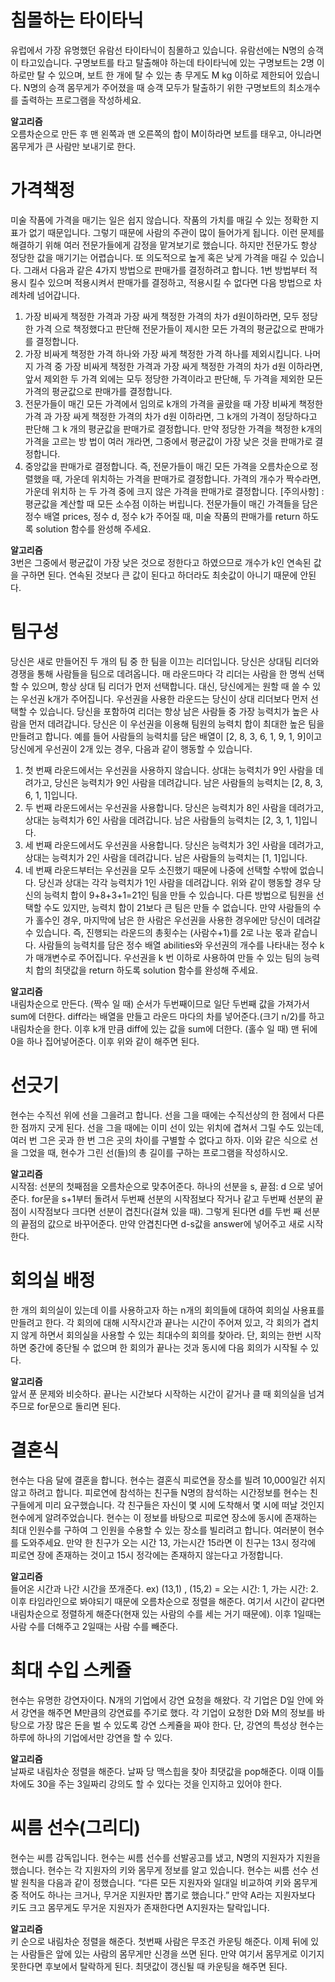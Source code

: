 # 침몰하는 타이타닉

유럽에서 가장 유명했던 유람선 타이타닉이 침몰하고 있습니다. 유람선에는 N명의 승객이 타고있습니다. 구명보트를 타고 탈출해야 하는데 타이타닉에 있는 구명보트는 2명 이하로만 탈 수 있으며, 보트 한 개에 탈 수 있는 총 무게도 M kg 이하로 제한되어 있습니다.
N명의 승객 몸무게가 주어졌을 때 승객 모두가 탈출하기 위한 구명보트의 최소개수를 출력하는 프로그램을 작성하세요.

<strong>알고리즘</strong><br>
오름차순으로 만든 후 맨 왼쪽과 맨 오른쪽의 합이 M이하라면 보트를 태우고, 아니라면 몸무게가 큰 사람만 보내기로 한다.

# 가격책정

미술 작품에 가격을 매기는 일은 쉽지 않습니다. 작품의 가치를 매길 수 있는 정확한 지표가 없기 때문입니다. 그렇기 때문에 사람의 주관이 많이 들어가게 됩니다.
이런 문제를 해결하기 위해 여러 전문가들에게 감정을 맡겨보기로 했습니다. 하지만 전문가도 항상 정당한 값을 매기기는 어렵습니다. 또 의도적으로 높게 혹은 낮게 가격을 매길 수 있습니다. 그래서 다음과 같은 4가지 방법으로 판매가를 결정하려고 합니다. 1번 방법부터 적용시
킬수 있으며 적용시켜서 판매가를 결정하고, 적용시킬 수 없다면 다음 방법으로 차례차례 넘어갑니다.
1. 가장 비싸게 책정한 가격과 가장 싸게 책정한 가격의 차가 d원이하라면, 모두 정당한 가격 으로 책정했다고 판단해 전문가들이 제시한 모든 가격의 평균값으로 판매가를 결정합니다.
2. 가장 비싸게 책정한 가격 하나와 가장 싸게 책정한 가격 하나를 제외시킵니다. 나머지 가격 중 가장 비싸게 책정한 가격과 가장 싸게 책정한 가격의 차가 d원 이하라면, 앞서 제외한 두 가격 외에는 모두 정당한 가격이라고 판단해, 두 가격을 제외한 모든 가격의 평균값으로 판매가를 결정합니다.
3. 전문가들이 매긴 모든 가격에서 임의로 k개의 가격을 골랐을 때 가장 비싸게 책정한 가격 과 가장 싸게 책정한 가격의 차가 d원 이하라면, 그 k개의 가격이 정당하다고 판단해 그 k 개의 평균값을 판매가로 결정합니다. 만약 정당한 가격을 책정한 k개의 가격을 고르는 방 법이 여러 개라면, 그중에서 평균값이 가장 낮은 것을 판매가로 결정합니다.
4. 중앙값을 판매가로 결정합니다. 즉, 전문가들이 매긴 모든 가격을 오름차순으로 정렬했을 때, 가운데 위치하는 가격을 판매가로 결정합니다. 가격의 개수가 짝수라면, 가운데 위치하 는 두 가격 중에 크지 않은 가격을 판매가로 결정합니다.
[주의사항] : 평균값을 계산할 때 모든 소수점 이하는 버립니다.
전문가들이 매긴 가격들을 담은 정수 배열 prices, 정수 d, 정수 k가 주어질 때, 미술 작품의 판매가를 return 하도록 solution 함수를 완성해 주세요.

<strong>알고리즘</strong><br>
3번은 그중에서 평균값이 가장 낮은 것으로 정한다고 하였으므로 개수가 k인 연속된 값을 구하면 된다. 연속된 것보다 큰 값이 된다고 하더라도 최솟값이 아니기 때문에 안된다.

# 팀구성

당신은 새로 만들어진 두 개의 팀 중 한 팀을 이끄는 리더입니다. 당신은 상대팀 리더와 경쟁을 통해 사람들을 팀으로 데려옵니다. 매 라운드마다 각 리더는 사람을 한 명씩 선택할 수 있으며, 항상 상대 팀 리더가 먼저 선택합니다. 대신, 당신에게는 원할 때 쓸 수 있는 우선권 k개가 주어집니다. 우선권을 사용한 라운드는 당신이 상대 리더보다 먼저 선택할 수 있습니다.
당신을 포함하여 리더는 항상 남은 사람들 중 가장 능력치가 높은 사람을 먼저 데려갑니다.
당신은 이 우선권을 이용해 팀원의 능력치 합이 최대한 높은 팀을 만들려고 합니다.
예를 들어 사람들의 능력치를 담은 배열이 [2, 8, 3, 6, 1, 9, 1, 9]이고 당신에게 우선권이 2개 있는 경우, 다음과 같이 행동할 수 있습니다.
1. 첫 번째 라운드에서는 우선권을 사용하지 않습니다. 상대는 능력치가 9인 사람을 데려가고, 당신은 능력치가 9인 사람을 데려갑니다. 남은 사람들의 능력치는 [2, 8, 3, 6, 1, 1]입니다.
2. 두 번째 라운드에서는 우선권을 사용합니다. 당신은 능력치가 8인 사람을 데려가고, 상대는 능력치가 6인 사람을 데려갑니다. 남은 사람들의 능력치는 [2, 3, 1, 1]입니다.
3. 세 번째 라운드에서도 우선권을 사용합니다. 당신은 능력치가 3인 사람을 데려가고, 상대는 능력치가 2인 사람을 데려갑니다. 남은 사람들의 능력치는 [1, 1]입니다.
4. 네 번째 라운드부터는 우선권을 모두 소진했기 때문에 나중에 선택할 수밖에 없습니다. 당신과 상대는 각각 능력치가 1인 사람을 데려갑니다.
위와 같이 행동할 경우 당신의 능력치 합이 9+8+3+1=21인 팀을 만들 수 있습니다. 다른 방법으로 팀원을 선택할 수도 있지만, 능력치 합이 21보다 큰 팀은 만들 수 없습니다.
만약 사람들의 수가 홀수인 경우, 마지막에 남은 한 사람은 우선권을 사용한 경우에만 당신이 데려갈 수 있습니다. 즉, 진행되는 라운드의 총횟수는 (사람수+1)를 2로 나눈 몫과 같습니다.
사람들의 능력치를 담은 정수 배열 abilities와 우선권의 개수를 나타내는 정수 k가 매개변수로 주어집니다. 우선권을 k 번 이하로 사용하여 만들 수 있는 팀의 능력치 합의 최댓값을 return
하도록 solution 함수를 완성해 주세요.

<strong>알고리즘</strong><br>
내림차순으로 만든다. (짝수 일 때) 순서가 두번째이므로 일단 두번째 값을 가져가서 sum에 더한다. diff라는 배열을 만들고 라운드 마다의 차를 넣어준다.(크기 n/2)를 하고 내림차순을 한다. 이후 k개 만큼 diff에 있는 값을 sum에 더한다. (홀수 일 때) 맨 뒤에 0을 하나 집어넣어준다. 이후 위와 같이 해주면 된다.

# 선긋기

현수는 수직선 위에 선을 그을려고 합니다. 선을 그을 때에는 수직선상의 한 점에서 다른 한 점까지 긋게 된다. 선을 그을 때에는 이미 선이 있는 위치에 겹쳐서 그릴 수도 있는데, 여러 번 그은 곳과 한 번 그은 곳의 차이를 구별할 수 없다고 하자.
이와 같은 식으로 선을 그었을 때, 현수가 그린 선(들)의 총 길이를 구하는 프로그램을 작성하시오.

<strong>알고리즘</strong><br>
시작점: 선분의 첫째점을 오름차순으로 맞추어준다. 하나의 선분을 s, 끝점: d 으로 넣어준다. for문을 s+1부터 돌려서 두번째 선분의 시작점보다 작거나 같고 두번째 선분의 끝점이 시작점보다 크다면 선분이 겹친다(걸쳐 있을 때). 그렇게 된다면 d를 두번 째 선분의 끝점의 값으로 바꾸어준다. 만약 안겹친다면 d-s값을 answer에 넣어주고 새로 시작한다.

# 회의실 배정

한 개의 회의실이 있는데 이를 사용하고자 하는 n개의 회의들에 대하여 회의실 사용표를 만들려고 한다. 각 회의에 대해 시작시간과 끝나는 시간이 주어져 있고, 각 회의가 겹치지 않게 하면서 회의실을 사용할 수 있는 최대수의 회의를 찾아라. 단, 회의는 한번 시작하면 중간에 중단될 수 없으며 한 회의가 끝나는 것과 동시에 다음 회의가 시작될 수 있다.

<strong>알고리즘</strong><br>
앞서 푼 문제와 비슷하다. 끝나는 시간보다 시작하는 시간이 같거나 클 때 회의실을 넘겨주므로 for문으로 돌리면 된다.

# 결혼식

현수는 다음 달에 결혼을 합니다.
현수는 결혼식 피로연을 장소를 빌려 10,000일간 쉬지 않고 하려고 합니다.
피로연에 참석하는 친구들 N명의 참석하는 시간정보를 현수는 친구들에게 미리 요구했습니다.
각 친구들은 자신이 몇 시에 도착해서 몇 시에 떠날 것인지 현수에게 알려주었습니다.
현수는 이 정보를 바탕으로 피로연 장소에 동시에 존재하는 최대 인원수를 구하여 그 인원을 수용할 수 있는 장소를 빌리려고 합니다. 여러분이 현수를 도와주세요.
만약 한 친구가 오는 시간 13, 가는시간 15라면 이 친구는 13시 정각에 피로연 장에 존재하는 것이고 15시 정각에는 존재하지 않는다고 가정합니다.

<strong>알고리즘</strong><br>
들어온 시간과 나간 시간을 쪼개준다. ex) (13,1) , (15,2) = 오는 시간: 1, 가는 시간: 2. 이후 타임라인으로 봐야되기 때문에 오름차순으로 정렬을 해준다. 여기서 시간이 같다면 내림차순으로 정렬하게 해준다(현재 있는 사람의 수를 세는 거기 때문에). 이후 1일때는 사람 수를 더해주고 2일때는 사람 수를 빼준다. 

# 최대 수입 스케쥴

현수는 유명한 강연자이다. N개의 기업에서 강연 요청을 해왔다. 각 기업은 D일 안에 와서 강연을 해주면 M만큼의 강연료를 주기로 했다. 각 기업이 요청한 D와 M의 정보를 바탕으로 가장 많은 돈을 벌 수 있도록 강연 스케쥴을 짜야 한다.
단, 강연의 특성상 현수는 하루에 하나의 기업에서만 강연을 할 수 있다.

<strong>알고리즘</strong><br>
날짜로 내림차순 정렬을 해준다. 날짜 당 맥스힙을 찾아 최댓값을 pop해준다. 이때 이틀차에도 30을 주는 3일짜리 강의도 할 수 있다는 것을 인지하고 있어야 한다.

# 씨름 선수(그리디)

현수는 씨름 감독입니다. 현수는 씨름 선수를 선발공고를 냈고, N명의 지원자가 지원을 했습니다. 현수는 각 지원자의 키와 몸무게 정보를 알고 있습니다. 현수는 씨름 선수 선발 원칙을 다음과 같이 정했습니다.
“다른 모든 지원자와 일대일 비교하여 키와 몸무게 중 적어도 하나는 크거나, 무거운 지원자만 뽑기로 했습니다.”
만약 A라는 지원자보다 키도 크고 몸무게도 무거운 지원자가 존재한다면 A지원자는 탈락입니다.

<strong>알고리즘</strong><br>
키 순으로 내림차순 정렬을 해준다. 첫번째 사람은 무조건 카운팅 해준다. 이제 뒤에 있는 사람들은 앞에 있는 사람의 몸무게만 신경을 쓰면 된다. 만약 여기서 몸무게로 이기지 못한다면 후보에서 탈락하게 된다. 최댓값이 갱신될 때 카운팅을 해주면 된다.
